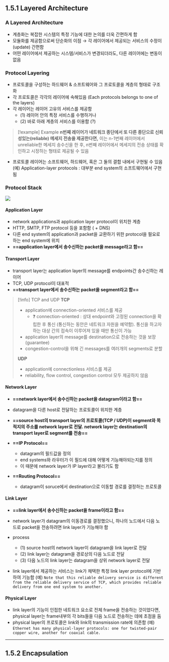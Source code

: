## 1.5.1 Layered Architecture
### A Layered Architecture
- 계층화는 복잡한 시스템의 특정 기능에 대한 논의를 더욱 간편하게 함
- 모듈화를 제공함으로써 단순화의 이점 → 각 레이어에서 제공되는 서비스의 수정이(update) 간편함
- 어떤 레이어에서 제공하는 시스템/서비스가 변경되더라도, 다른 레이어에는 변동이 없음

### Protocol Layering
- 프로토콜을 구성하는 하드웨어 & 소프트웨어와 그 프로토콜을 계층의 형태로 구조화
- 각 프로토콜은 각각의 레이어에 속해있음 (Each protocols belongs to one of the layers)
- 각 레이어는 레이어 고유의 서비스를 제공함
	- (1) 레이어 안의 특정 서비스를 수행하거나
	- (2) 바로 아래 계층의 서비스를 이용함 (?)

>[!example] Example
>**n번째 레이어가 네트워크 종단에서 또 다른 종단으로 신뢰성있는(reliable) 메세지 전송을 제공한다면,**
>이는 n-1번째 레이어에서 unreliable한 메세지 송수신을 한 후, n번째 레이어에서 메세지의 전송 상태를 확인하고 시정하는 형태로 제공될 수 있음

- 프로토콜 레이어는 소프트웨어, 하드웨어, 혹은 그 둘의 결합 내에서 구현될 수 있음
	(예) Application-layer protocols : 대부분 end system의 소프트웨어에서 구현됨

### Protocol Stack
![](https://i.imgur.com/AFBoWJQ.png)

#### Application Layer
- network applications과 application layer protocol이 위치한 계층
- HTTP, SMTP, FTP protocol 등을 포함함 ( + DNS)
- 다른 end system의 application과 packet을 교환하기 위한 protocol을 필요로 하는 end system에 위치
- **==application layer에서 송수신하는 packet을 message라고 함==**

#### Transport Layer
- transport layer는 application layer의 message를 endpoints간 송수신하는 레이어
- TCP, UDP protocol이 대표적
- **==transport layer에서 송수신하는 packet을 segment라고 함==**

>[!info] TCP and UDP
>**TCP**
>- application에 connection-oriented 서비스를 제공
>	- ❓ connection-oriented : 상대 endpoint와 고정된 connection을 확립한 후 통신 (통신하는 동안은 네트워크 자원을 예약함). 통신을 하고자 하는 대상 간의 접속이 이루어져 있을 때만 통신이 가능
>- application layer의 message를 destination으로 전송하는 것을 보장(guarantee)
>- congestion-control을 위해 긴 messages를 여러개의 segments로 분할
>
>**UDP**
>- application에 connectionless 서비스를 제공
>- reliability, flow control, congestion control 모두 제공하지 않음

#### Network Layer
- **==network layer에서 송수신하는 packet을 datagram이라고 함==**
- datagram을 다른 host로 전달하는 프로토콜이 위치한 계층
- **==source host의 transport layer의 프로토콜(TCP / UDP)이 segment와 목적지의 주소를 network layer로 전달. network layer는 destination의 transport layer로 segment를 전송==**
- **==IP Protocol==**
	- datagram의 필드값을 정의
	- end systems와 라우터가 이 필드에 대해 어떻게 기능해야되는지를 정의
	- 이 때문에 network layer가 IP layer라고 불리기도 함

- **==Routing Protocol==**
	- datagram이 soruce에서 destination으로 이동할 경로를 결정하는 프로토콜

#### Link Layer
- **==link layer에서 송수신하는 packet을 frame이라고 함==**
- network layer가 datagram의 이동경로를 결정했으니, 하나의 노드에서 다음 노드로 packet을 전송하려면 link layer가 기능해야 함
- process
	- (1) source host의 network layer이 datagram을 link layer로 전달
	- (2) link layer는 datagram을 경로상의 다음 노드로 전달
	- (3) 다음 노드의 link layer는 datagram을 상위 network layer로 전달

- link layer에서 제공하는 서비스는 link가 채택한 특정 link layer protocol에 기반하여 기능함
	(예) `Note that this reliable delivery service is different from the reliable delivery service of TCP, which provides reliable delivery from one end system to another.`

#### Physical Layer
- link layer의 기능이 인접한 네트워크 요소로 전체 frame을 전송하는 것이었다면, physical layer는 frame내부의 각 bits들을 다음 노드로 전송하는 데에 초점을 둠
- physical layer의 프로토콜은 link와 link의 transmission rate에 의존함
	(예) `Ethernet has many physical-layer protocols: one for twisted-pair copper wire, another for coaxial cable.`


<hr>


## 1.5.2 Encapsulation
